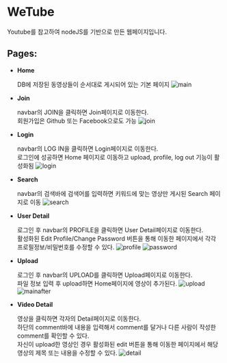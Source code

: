 # WeTube

Youtube를 참고하여 nodeJS를 기반으로 만든 웹페이지입니다.

## Pages:

   - <b>Home</b>
   
        DB에 저장된 동영상들이 순서대로 게시되어 있는 기본 페이지
        ![main](https://user-images.githubusercontent.com/68456981/103659778-28a9ff00-4fb0-11eb-8772-b28e90165f9c.jpg)

   - <b>Join</b>
   
        navbar의 JOIN을 클릭하면 Join페이지로 이동한다.<br>회원가입은 Github 또는 Facebook으로도 가능
        ![join](https://user-images.githubusercontent.com/68456981/103659775-28116880-4fb0-11eb-8089-8b1d0efe7d4e.JPG)

   - <b>Login</b>
   
        navbar의 LOG IN을 클릭하면 Login페이지로 이동한다.<br>로그인에 성공하면 Home 페이지로 이동하고 upload, profile, log out 기능이 활성화됨
        ![login](https://user-images.githubusercontent.com/68456981/103659776-28a9ff00-4fb0-11eb-8374-74da30a7cc57.JPG)

   - <b>Search</b>
   
        navbar의 검색바에 검색어를 입력하면 키워드에 맞는 영상만 게시된 Search 페이지로 이동
        ![search](https://user-images.githubusercontent.com/68456981/103659768-26e03b80-4fb0-11eb-8826-5ada00c439dd.JPG)

   - <b>User Detail</b>
   
        로그인 후 navbar의 PROFILE을 클릭하면 User Detail페이지로 이동한다.<br>
        활성화된 Edit Profile/Change Password 버튼을 통해 이동한 페이지에서 각각 프로필정보/비밀번호를 수정할 수 있다.
        ![profile](https://user-images.githubusercontent.com/68456981/103659790-29db2c00-4fb0-11eb-8560-a05af6a21964.JPG)
        ![password](https://user-images.githubusercontent.com/68456981/103659786-29db2c00-4fb0-11eb-89f8-dd392b1f8784.JPG)

   - <b>Upload</b>
   
        로그인 후 navbar의 UPLOAD를 클릭하면 Upload페이지로 이동한다.<br> 파일 정보 입력 후 upload하면 Home페이지에 영상이 추가된다.
        ![upload](https://user-images.githubusercontent.com/68456981/103659769-2778d200-4fb0-11eb-8b77-20c3b4e4843c.JPG)
        ![mainafter](https://user-images.githubusercontent.com/68456981/103659780-29429580-4fb0-11eb-9e41-16a5f47e0e8e.JPG)

   - <b>Video Detail</b>
   
        영상을 클릭하면 각자의 Detail페이지로 이동한다. <br>하단의 comment바에 내용을 입력해서 comment를 달거나 다른 사람이 작성한 comment를 확인할 수 있다.<br>
        자신이 upload한 영상인 경우 활성화된 edit 버튼을 통해 이동한 페이지에서 해당 영상의 제목 또는 내용을 수정할 수 있다.
        ![detail](https://user-images.githubusercontent.com/68456981/103659772-28116880-4fb0-11eb-8c49-c419fd67c0ae.JPG)

